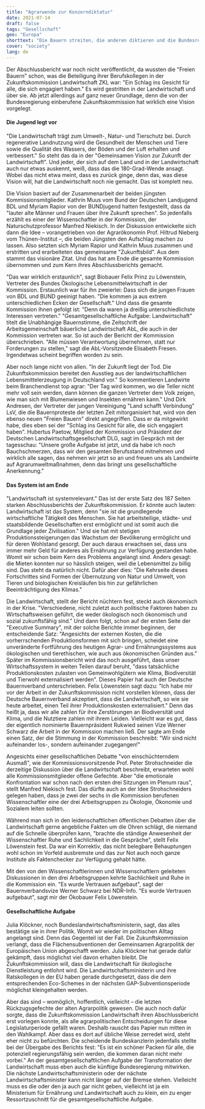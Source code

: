 ```yaml
---
title: "Agrarwende zur Konzerndiktatur"
date: 2021-07-14
draft: false
tags: "Gesellschaft"
geo: "Europa"
shorttext: "Die Bauern streiten, die anderen diktieren und die Bundesregierung schafft es doch eine Vision vorzulegen."
cover: "society"
lang: de
---
```


Der Abschlussbericht war noch nicht veröffentlicht, da wussten die "Freien Bauern" schon, was die Beteiligung ihrer Berufskollegen in der Zukunftskommission Landwirtschaft ZKL war: "Ein Schlag ins Gesicht für alle, die sich engagiert haben." Es wird gestritten in der Landwirtschaft und über sie. Ab jetzt allerdings auf ganz neuer Grundlage, denn die von der Bundesregierung einberufene Zukunftskommission hat wirklich eine Vision vorgelegt.

#### Die Jugend legt vor

"Die Landwirtschaft trägt zum Umwelt-, Natur- und Tierschutz bei. Durch regenerative Landnutzung wird die Gesundheit der Menschen und Tiere sowie die Qualität des Wassers, der Böden und der Luft erhalten und verbessert." So steht das da in der "Gemeinsamen Vision zur Zukunft der Landwirtschaft". Und jeder, der sich auf dem Land und in der Landwirtschaft auch nur etwas auskennt, weiß, dass das die 180-Grad-Wende ansagt. Wobei das nicht etwa meint, dass es zurück ginge, denn das, was diese Vision will, hat die Landwirtschaft noch nie gemacht. Das ist komplett neu.

Die Vision basiert auf der Zusammenarbeit der beiden jüngsten Kommissionsmitglieder. Kathrin Muus vom Bund der Deutschen Landjugend BDL und Myriam Rapior von der BUNDjugend hatten festgestellt, dass da "lauter alte Männer und Frauen über ihre Zukunft sprechen". So jedenfalls erzählt es einer der Wissenschaftler in der Kommission, der Naturschutzprofessor Manfred Niekisch. In der Diskussion entwickelte sich dann die Idee – vorangetrieben von der Agrarökonomin Prof. Hiltrud Nieberg vom Thünen-Institut –, die beiden Jüngsten den Aufschlag machen zu lassen. Also setzten sich Myriam Rapior und Kathrin Muus zusammen und erstritten und erarbeiteten das gemeinsame "Zukunftsbild". Aus dem stammt das visionäre Zitat. Und das hat am Ende die gesamte Kommission übernommen und zum Kern ihres Abschlussberichts gemacht.

"Das war wirklich erstaunlich", sagt Biobauer Felix Prinz zu Löwenstein, Vertreter des Bundes Ökologische Lebensmittelwirtschaft in der Kommission. Erstaunlich war für ihn zweierlei: Dass sich die jungen Frauen von BDL und BUND geeinigt haben. "Die kommen ja aus extrem unterschiedlichen Ecken der Gesellschaft." Und dass die gesamte Kommission ihnen gefolgt ist: "Denn da waren ja dreißig unterschiedlichste Interessen vertreten." "Gesamtgesellschaftliche Aufgabe: Landwirtschaft" titelt die Unabhängige Bauernstimme, die Zeitschrift der Arbeitsgemeinschaft bäuerliche Landwirtschaft AbL, die auch in der Kommission vertreten war. So ist auch der Bericht der Kommission überschrieben. "Alle müssen Verantwortung übernehmen, statt nur Forderungen zu stellen," sagt die AbL-Vorsitzende Elisabeth Fresen. Irgendetwas scheint begriffen worden zu sein.

Aber noch lange nicht von allen. "In der Zukunft liegt der Tod. Die Zukunftskommission bereitet den Ausstieg aus der landwirtschaftlichen Lebensmittelerzeugung in Deutschland vor." So kommentieren Landwirte beim Branchendienst top agrar: "Der Tag wird kommen, wo die Teller nicht mehr voll sein werden, dann können die ganzen Vertreter dem Volk zeigen, wie man sich mit Blumenwiesen und Insekten ernähren kann." Und Dirk Andresen, der Vertreter der jungen Vereinigung "Land schafft Verbindung" LsV, die die Bauernproteste der letzten Zeit mitorganisiert hat, wird von den ebenso neuen "Freien Bauern" direkt angegriffen. Dass er da mitgewirkt habe, dies eben sei der "Schlag ins Gesicht für alle, die sich engagiert haben". Hubertus Paetow, Mitglied der Kommission und Präsident der Deutschen Landwirtschaftsgesellschaft DLG, sagt im Gespräch mit der tagesschau: "Unsere große Aufgabe ist jetzt, und da habe ich noch Bauchschmerzen, dass wir den gesamten Berufsstand mitnehmen und wirklich alle sagen, das nehmen wir jetzt so an und freuen uns als Landwirte auf Agrarumweltmaßnahmen, denn das bringt uns gesellschaftliche Anerkennung."

#### Das System ist am Ende

"Landwirtschaft ist systemrelevant." Das ist der erste Satz des 187 Seiten starken Abschlussberichts der Zukunftskommission. Er könnte auch lauten: Landwirtschaft ist das System, denn "sie ist die grundlegende wirtschaftliche Tätigkeit des Menschen. Sie hat arbeitsteilige, städte- und staatsbildende Gesellschaften erst ermöglicht und ist somit auch die Grundlage jeder Zivilisation." Und sie hat mit stetigen Produktionssteigerungen das Wachstum der Bevölkerung ermöglicht und für deren Wohlstand gesorgt. Der auch daraus erwachsen sei, dass uns immer mehr Geld für anderes als Ernährung zur Verfügung gestanden habe. Womit wir schon beim Kern des Problems angelangt sind. Anders gesagt: die Mieten konnten nur so hässlich steigen, weil die Lebensmittel zu billig sind. Das steht da natürlich nicht. Dafür aber dies: "Die Kehrseite dieses Fortschrittes sind Formen der Übernutzung von Natur und Umwelt, von Tieren und biologischen Kreisläufen bis hin zur gefährlichen Beeinträchtigung des Klimas."

Die Landwirtschaft, stellt der Bericht nüchtern fest, steckt auch ökonomisch in der Krise. "Verschiedene, nicht zuletzt auch politische Faktoren haben zu Wirtschaftsweisen geführt, die weder ökologisch noch ökonomisch und sozial zukunftsfähig sind." Und dann folgt, schon auf der ersten Seite der "Executive Summary", mit der solche Berichte immer beginnen, der entscheidende Satz: "Angesichts der externen Kosten, die die vorherrschenden Produktionsformen mit sich bringen, scheidet eine unveränderte Fortführung des heutigen Agrar- und Ernährungssystems aus ökologischen und tierethischen, wie auch aus ökonomischen Gründen aus." Später im Kommissionsbericht wird das noch ausgeführt, dass unser Wirtschaftssystem in weiten Teilen darauf beruht, "dass tatsächliche Produktionskosten zulasten von Gemeinwohlgütern wie Klima, Biodiversität und Tierwohl externalisiert werden". Dieses Papier hat auch der Deutsche Bauernverband unterschrieben. Felix Löwenstein sagt dazu: "Ich habe mir vor der Arbeit in der Zukunftskommission nicht vorstellen können, dass der Deutsche Bauernverband akzeptiert, dass die Landwirtschaft, so wie sie heute arbeitet, einen Teil ihrer Produktionskosten externalisiert." Denn das heißt ja, dass wir alle zahlen für ihre Zerstörungen an Biodiversität und Klima, und die Nutztiere zahlen mit ihrem Leiden. Vielleicht war es gut, dass der eigentlich nominierte Bauernpräsident Rukwied seinen Vize Werner Schwarz die Arbeit in der Kommission machen ließ. Der sagte am Ende einen Satz, der die Stimmung in der Kommission beschreibt: "Wir sind nicht aufeinander los-, sondern aufeinander zugegangen!"

Angesichts einer gesellschaftlichen Debatte "von einschüchterndem Ausmaß", wie der Kommissionsvorsitzende Prof. Peter Strohschneider die derzeitige Diskussion über die Landwirtschaft beschreibt, erwarteten wohl alle Kommissionsmitglieder offene Gefechte. Aber "die emotionale Konfrontation war schon nach den ersten drei Sitzungen im Plenum raus", stellt Manfred Niekisch fest. Das dürfte auch an der Idee Strohschneiders gelegen haben, dass je zwei der sechs in die Kommission berufenen Wissenschaftler eine der drei Arbeitsgruppen zu Ökologie, Ökonomie und Sozialem leiten sollten.

Während man sich in den leidenschaftlichen öffentlichen Debatten über die Landwirtschaft gerne angebliche Fakten um die Ohren schlägt, die niemand auf die Schnelle überprüfen kann, "brachte die ständige Anwesenheit der Wissenschaftler Ruhe und Sachlichkeit in die Gespräche", stellt Felix Löwenstein fest. Da war ein Korrektiv, das nicht belegbare Behauptungen wohl schon im Vorfeld ausbremste und das zur Not auch noch ganze Institute als Faktenchecker zur Verfügung gehabt hätte.

Mit den von den Wissenschaftlerinnen und Wissenschaftlern geleiteten Diskussionen in den drei Arbeitsgruppen kehrte Sachlichkeit und Ruhe in die Kommission ein. "Es wurde Vertrauen aufgebaut", sagt der Bauernverbandsvize Werner Schwarz bei NDR-Info. "Es wurde Vertrauen aufgebaut", sagt mir der Ökobauer Felix Löwenstein.

#### Gesellschaftliche Aufgabe

Julia Klöckner, noch Bundeslandwirtschaftsministerin, sagt, das alles bestätige sie in ihrer Politik. Womit wir wieder im politischen Alltag angelangt sind. Denn das Gegenteil ist der Fall. Die Zukunftskommission verlangt, dass die Flächensubventionen der Gemeinsamen Agrarpolitik der Europäischen Union abgeschafft werden. Julia Klöckner hat gerade dafür gekämpft, dass möglichst viel davon erhalten bleibt. Die Zukunftskommission will, dass die Landwirtschaft für ökologische Dienstleistung entlohnt wird. Die Landwirtschaftsministerin und ihre Ratskollegen in der EU haben gerade durchgesetzt, dass die dem entsprechenden Eco-Schemes in der nächsten GAP-Subventionsperiode möglichst kleingehalten werden.

Aber das sind – womöglich, hoffentlich, vielleicht – die letzten Rückzugsgefechte der alten Agrarpolitik gewesen. Die auch noch dafür sorgte, dass die Zukunftskommission Landwirtschaft ihren Abschlussbericht erst vorlegen konnte, als alle agrarpolitischen Entscheidungen für diese Legislaturperiode gefällt waren. Deshalb rauscht das Papier nun mitten in den Wahlkampf. Aber dass es dort auf übliche Weise zerredet wird, steht eher nicht zu befürchten. Die scheidende Bundeskanzlerin jedenfalls stellte bei der Übergabe des Berichts fest: "Es ist ein schöner Packen für alle, die potenziell regierungsfähig sein werden, die kommen daran nicht mehr vorbei." An der gesamtgesellschaftlichen Aufgabe der Transformation der Landwirtschaft muss eben auch die künftige Bundesregierung mitwirken. Die nächste Landwirtschaftsministerin oder der nächste Landwirtschaftsminister kann nicht länger auf der Bremse stehen. Vielleicht muss es die oder den ja auch gar nicht geben, vielleicht ist ja ein Ministerium für Ernährung und Landwirtschaft auch zu klein, ein zu enger Ressortzuschnitt für die gesamtgesellschaftliche Aufgabe.
